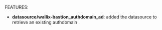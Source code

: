 FEATURES:

* **datasource/wallix-bastion_authdomain_ad**: added the datasource to retrieve an existing authdomain